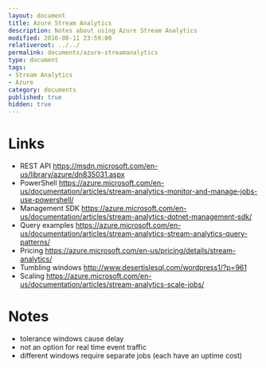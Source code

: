 ```yaml
---
layout: document
title: Azure Stream Analytics
description: Notes about using Azure Stream Analytics
modified: 2016-08-11 23:59:00
relativeroot: ../../
permalink: documents/azure-streamanalytics
type: document
tags:
- Stream Analytics
- Azure
category: documents
published: true
hidden: true
---
```


Links
=====

- REST API https://msdn.microsoft.com/en-us/library/azure/dn835031.aspx
- PowerShell https://azure.microsoft.com/en-us/documentation/articles/stream-analytics-monitor-and-manage-jobs-use-powershell/
- Management SDK https://azure.microsoft.com/en-us/documentation/articles/stream-analytics-dotnet-management-sdk/
- Query examples https://azure.microsoft.com/en-us/documentation/articles/stream-analytics-stream-analytics-query-patterns/
- Pricing https://azure.microsoft.com/en-us/pricing/details/stream-analytics/
- Tumbling windows http://www.desertislesql.com/wordpress1/?p=961
- Scaling https://azure.microsoft.com/en-us/documentation/articles/stream-analytics-scale-jobs/

Notes
======

- tolerance windows cause delay
- not an option for real time event traffic
- different windows require separate jobs (each have an uptime cost)
